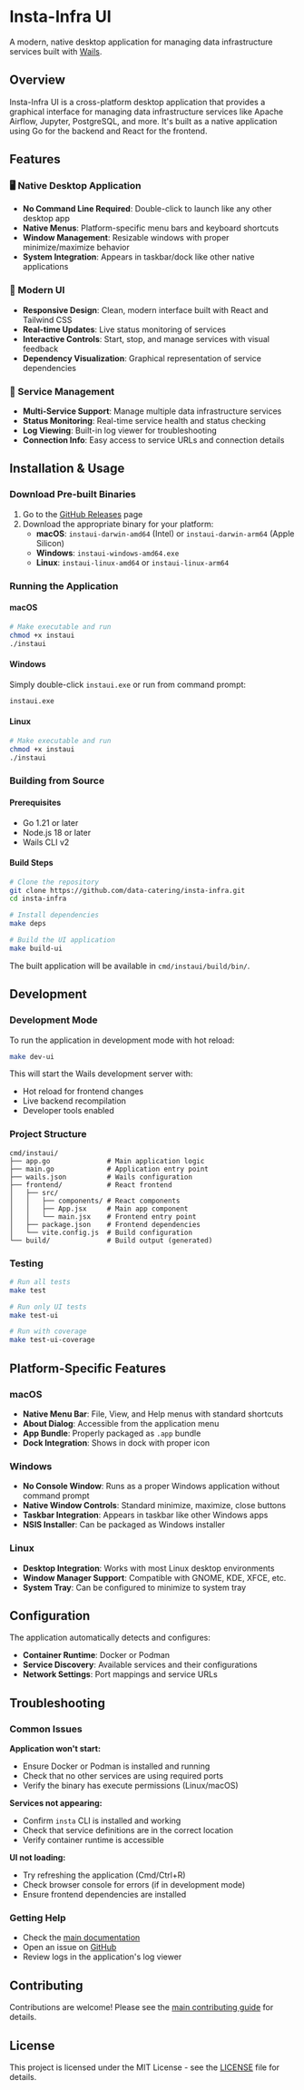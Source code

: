 # Insta-Infra UI

A modern, native desktop application for managing data infrastructure services built with [Wails](https://wails.io/).

## Overview

Insta-Infra UI is a cross-platform desktop application that provides a graphical interface for managing data infrastructure services like Apache Airflow, Jupyter, PostgreSQL, and more. It's built as a native application using Go for the backend and React for the frontend.

## Features

### 🖥️ Native Desktop Application
- **No Command Line Required**: Double-click to launch like any other desktop app
- **Native Menus**: Platform-specific menu bars and keyboard shortcuts
- **Window Management**: Resizable windows with proper minimize/maximize behavior
- **System Integration**: Appears in taskbar/dock like other native applications

### 🎨 Modern UI
- **Responsive Design**: Clean, modern interface built with React and Tailwind CSS
- **Real-time Updates**: Live status monitoring of services
- **Interactive Controls**: Start, stop, and manage services with visual feedback
- **Dependency Visualization**: Graphical representation of service dependencies

### 🔧 Service Management
- **Multi-Service Support**: Manage multiple data infrastructure services
- **Status Monitoring**: Real-time service health and status checking
- **Log Viewing**: Built-in log viewer for troubleshooting
- **Connection Info**: Easy access to service URLs and connection details

## Installation & Usage

### Download Pre-built Binaries
1. Go to the [GitHub Releases](https://github.com/data-catering/insta-infra/releases) page
2. Download the appropriate binary for your platform:
   - **macOS**: `instaui-darwin-amd64` (Intel) or `instaui-darwin-arm64` (Apple Silicon)
   - **Windows**: `instaui-windows-amd64.exe`
   - **Linux**: `instaui-linux-amd64` or `instaui-linux-arm64`

### Running the Application

#### macOS
```bash
# Make executable and run
chmod +x instaui
./instaui
```

#### Windows
Simply double-click `instaui.exe` or run from command prompt:
```cmd
instaui.exe
```

#### Linux
```bash
# Make executable and run
chmod +x instaui
./instaui
```

### Building from Source

#### Prerequisites
- Go 1.21 or later
- Node.js 18 or later
- Wails CLI v2

#### Build Steps
```bash
# Clone the repository
git clone https://github.com/data-catering/insta-infra.git
cd insta-infra

# Install dependencies
make deps

# Build the UI application
make build-ui
```

The built application will be available in `cmd/instaui/build/bin/`.

## Development

### Development Mode
To run the application in development mode with hot reload:

```bash
make dev-ui
```

This will start the Wails development server with:
- Hot reload for frontend changes
- Live backend recompilation
- Developer tools enabled

### Project Structure
```
cmd/instaui/
├── app.go              # Main application logic
├── main.go             # Application entry point
├── wails.json          # Wails configuration
├── frontend/           # React frontend
│   ├── src/
│   │   ├── components/ # React components
│   │   ├── App.jsx     # Main app component
│   │   └── main.jsx    # Frontend entry point
│   ├── package.json    # Frontend dependencies
│   └── vite.config.js  # Build configuration
└── build/              # Build output (generated)
```

### Testing
```bash
# Run all tests
make test

# Run only UI tests
make test-ui

# Run with coverage
make test-ui-coverage
```

## Platform-Specific Features

### macOS
- **Native Menu Bar**: File, View, and Help menus with standard shortcuts
- **About Dialog**: Accessible from the application menu
- **App Bundle**: Properly packaged as `.app` bundle
- **Dock Integration**: Shows in dock with proper icon

### Windows
- **No Console Window**: Runs as a proper Windows application without command prompt
- **Native Window Controls**: Standard minimize, maximize, close buttons
- **Taskbar Integration**: Appears in taskbar like other Windows apps
- **NSIS Installer**: Can be packaged as Windows installer

### Linux
- **Desktop Integration**: Works with most Linux desktop environments
- **Window Manager Support**: Compatible with GNOME, KDE, XFCE, etc.
- **System Tray**: Can be configured to minimize to system tray

## Configuration

The application automatically detects and configures:
- **Container Runtime**: Docker or Podman
- **Service Discovery**: Available services and their configurations
- **Network Settings**: Port mappings and service URLs

## Troubleshooting

### Common Issues

**Application won't start:**
- Ensure Docker or Podman is installed and running
- Check that no other services are using required ports
- Verify the binary has execute permissions (Linux/macOS)

**Services not appearing:**
- Confirm `insta` CLI is installed and working
- Check that service definitions are in the correct location
- Verify container runtime is accessible

**UI not loading:**
- Try refreshing the application (Cmd/Ctrl+R)
- Check browser console for errors (if in development mode)
- Ensure frontend dependencies are installed

### Getting Help
- Check the [main documentation](../../README.md)
- Open an issue on [GitHub](https://github.com/data-catering/insta-infra/issues)
- Review logs in the application's log viewer

## Contributing

Contributions are welcome! Please see the [main contributing guide](../../CONTRIBUTING.md) for details.

## License

This project is licensed under the MIT License - see the [LICENSE](../../LICENSE) file for details.
